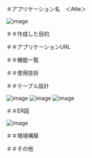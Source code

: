 ＃アプリケーション名　＜Atte＞

![image](https://github.com/tatsuyakunugi/Atte/assets/143701240/3a09f161-ec6a-474e-a75e-1be52a2030ed)

＃＃作成した目的

＃＃アプリケーションURL

＃＃機能一覧

＃＃使用技術

＃＃テーブル設計

![image](https://github.com/tatsuyakunugi/Atte/assets/143701240/2ce29c3d-a2db-4557-89fc-2a28305c2df8)
![image](https://github.com/tatsuyakunugi/Atte/assets/143701240/860c44ba-07d9-4639-ae55-bba6c9199f96)
![image](https://github.com/tatsuyakunugi/Atte/assets/143701240/e467592c-c0ec-4e77-8725-98affaee7807)

＃＃ER図

![image](https://github.com/tatsuyakunugi/Atte/assets/143701240/5dc0dc4b-081a-4697-ac76-77c28f7b5666)

＃＃環境構築

＃＃その他
